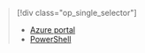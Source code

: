 > [!div class="op_single_selector"]
> * [Azure portal](../articles/iot-hub/iot-hub-configure-file-upload.md)
> * [PowerShell](../articles/iot-hub/iot-hub-configure-file-upload-powershell.md)

